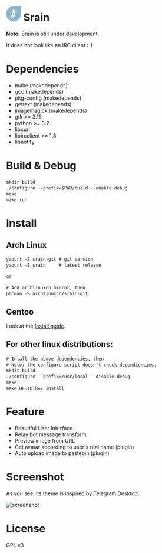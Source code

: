 <img src="./data/icons/raw/srain.png" width=8%> Srain
=====

**Note:** Srain is still under development.

It does not look like an IRC client :-)

# Dependencies

- make          (makedepends)
- gcc           (makedepends)
- pkg-config    (makedepends)
- gettext       (makedepends)
- imagemagick   (makedepends)
- gtk >= 3.16
- python >= 3.2
- libcurl
- libircclient >= 1.8
- libnotify

# Build & Debug

    mkdir build
    ./configure --prefix=$PWD/build --enable-debug
    make
    make run

# Install

## Arch Linux

    yaourt -S srain-git # git version
    yaourt -S srain     # latest release

or

    # Add archlinuxcn mirror, then
    pacman -S archlinuxcn/srain-git

## Gentoo

Look at the [install guide](https://github.com/rtlanceroad/gentoo-srain).

## For other linux distributions:

    # Intall the above dependencies, then
    # Note: the configure script doesn't check dependiencies.
    mkdir build
    ./configure --prefix=/usr/local --disable-debug
    make
	make DESTDIR=/ install

# Feature

- Beautiful User Interface
- Relay bot message transform
- Preview image from URL
- Get avatar according to user's real name (plugin)
- Auto upload image to pastebin (plugin)

# Screenshot

As you see, its theme is inspired by Telegram Desktop.

![screenshot](http://img.tjm.moe/47/ceece073d29563da0c22ab6e8e8c3cdc534113.png)

# License

GPL v3
